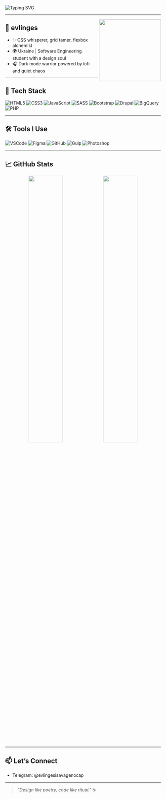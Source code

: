 <img src="https://readme-typing-svg.herokuapp.com?font=Fira+Code&weight=700&size=24&duration=3000&pause=1000&center=true&vCenter=true&width=435&lines=evlinges;Frontend+%F0%9F%94%A5+Pixel+Crafter;Software+Engineering+Student+%F0%9F%8C%8D" alt="Typing SVG" />

---

<img align="right" src="https://media.giphy.com/media/26tn33aiTi1jkl6H6/giphy.gif" width="200"/>

## 🐾 evlinges

- ✨ CSS whisperer, grid tamer, flexbox alchemist  
- 🌍 Ukraine | Software Engineering student with a design soul  
- 🎧 Dark mode warrior powered by lofi and quiet chaos  

---

## 🚀 Tech Stack

![HTML5](https://img.shields.io/badge/-HTML5-e34c26?style=for-the-badge&logo=html5&logoColor=white)
![CSS3](https://img.shields.io/badge/-CSS3-1572B6?style=for-the-badge&logo=css3)
![JavaScript](https://img.shields.io/badge/-JavaScript-F7DF1E?style=for-the-badge&logo=javascript&logoColor=black)
![SASS](https://img.shields.io/badge/-SASS-cc6699?style=for-the-badge&logo=sass&logoColor=white)
![Bootstrap](https://img.shields.io/badge/-Bootstrap-563d7c?style=for-the-badge&logo=bootstrap)
![Drupal](https://img.shields.io/badge/-Drupal-0678BE?style=for-the-badge&logo=drupal&logoColor=white)
![BigQuery](https://img.shields.io/badge/-BigQuery-4285F4?style=for-the-badge&logo=googlecloud)
![PHP](https://img.shields.io/badge/-PHP-8892BF?style=for-the-badge&logo=php&logoColor=white)

---

## 🛠️ Tools I Use

![VSCode](https://img.shields.io/badge/-VSCode-007ACC?style=flat&logo=visual-studio-code&logoColor=white)
![Figma](https://img.shields.io/badge/-Figma-f24e1e?style=flat&logo=figma&logoColor=white)
![GitHub](https://img.shields.io/badge/-GitHub-181717?style=flat&logo=github)
![Gulp](https://img.shields.io/badge/-Gulp-CF4647?style=flat&logo=gulp)
![Photoshop](https://img.shields.io/badge/-Photoshop-31A8FF?style=flat&logo=adobe-photoshop&logoColor=white)

---

## 📈 GitHub Stats

<p align="center">
  <img src="https://github-readme-stats.vercel.app/api?username=evlinges&show_icons=true&theme=radical" width="47%" />
  <img src="https://github-readme-streak-stats.herokuapp.com/?user=evlinges&theme=radical" width="47%"/>
</p>

---

## 📫 Let’s Connect

- Telegram: @evlingesisavagenocap
---

> _"Design like poetry, code like ritual."_ ☕
